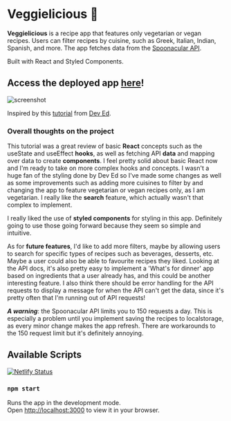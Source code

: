 # Veggielicious 🌱

**Veggielicious** is a recipe app that features only vegetarian or vegan recipes. 
Users can filter recipes by cuisine, such as Greek, Italian, Indian, Spanish, and more.
The app fetches data from the [Spoonacular API](https://spoonacular.com/food-api).

Built with React and Styled Components.

## **Access the deployed app [here](https://veggielicious.netlify.app/)!**

![screenshot](https://github.com/katy-arushi/recipe-app/blob/main/public/home.png?raw=true)

Inspired by this [tutorial](https://www.youtube.com/watch?v=xc4uOzlndAk) from [Dev Ed](https://github.com/developedbyed/).

### Overall thoughts on the project
This tutorial was a great review of basic **React** concepts such as the useState and useEffect **hooks**, as well as fetching API **data** and mapping over data to create **components**. I feel pretty solid about basic React now and I'm ready to take on more complex hooks and concepts. I wasn't a huge fan of the styling done by Dev Ed so I've made some changes as well as some improvements such as adding more cuisines to filter by and changing the app to feature vegetarian or vegan recipes only, as I am vegetarian. I really like the **search** feature, which actually wasn't that complex to implement.

I really liked the use of **styled components** for styling in this app. Definitely going to use those going forward because they seem so simple and intuitive.

As for **future features**, I'd like to add more filters, maybe by allowing users to search for specific types of recipes such as beverages, desserts, etc. Maybe a user could also be able to favourite recipes they liked. Looking at the API docs, it's also pretty easy to implement a 'What's for dinner' app based on ingredients that a user already has, and this could be another interesting feature. I also think there should be error handling for the API requests to display a message for when the API can't get the data, since it's pretty often that I'm running out of API requests!

***A warning***: the Spoonacular API limits you to 150 requests a day. This is especially a problem until you implement saving the recipes to localstorage, as every minor change makes the app refresh. There are workarounds to the 150 request limit but it's definitely annoying. 

## Available Scripts
[![Netlify Status](https://api.netlify.com/api/v1/badges/b8a15638-1ac1-4bc2-bda9-a5e8c021c412/deploy-status)](https://app.netlify.com/sites/veggielicious/deploys)
### `npm start`

Runs the app in the development mode.\
Open [http://localhost:3000](http://localhost:3000) to view it in your browser.


